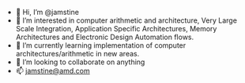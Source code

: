 - 👋 Hi, I’m @jamstine
- 👀 I’m interested in computer arithmetic and architecture, Very Large Scale Integration, Application Specific Architectures, Memory Architectures and Electronic Design Automation flows.
- 🌱 I’m currently learning implementation of computer architectures/arithmetic in new areas.
- 💞️ I’m looking to collaborate on anything
- 📫 jamstine@amd.com

<!---
jamstine/jamstine is a ✨ special ✨ repository because its `README.md` (this file) appears on your GitHub profile.
You can click the Preview link to take a look at your changes.
--->
